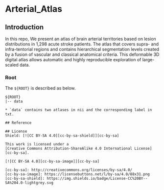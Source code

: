 

# Arterial_Atlas

## Introduction

In this repo, We present an atlas of brain arterial territories based on lesion distributions in 1,298 acute stroke patients. The atlas that covers supra- and infra-tentorial regions and contains hierarchical segmentation levels created by a fusion of vascular and classical anatomical criteria. This deformable 3D digital atlas allows automatic and highly reproducible exploration of large-scaled data.


### Root
The `${ROOT}` is described as below.
```
${ROOT}
|-- data

* `data` contains two atlases in nii and the corresponding label in txt.

## Reference  

## License 
Shield: [![CC BY-SA 4.0][cc-by-sa-shield]][cc-by-sa]

This work is licensed under a
[Creative Commons Attribution-ShareAlike 4.0 International License][cc-by-sa].

[![CC BY-SA 4.0][cc-by-sa-image]][cc-by-sa]

[cc-by-sa]: http://creativecommons.org/licenses/by-sa/4.0/
[cc-by-sa-image]: https://licensebuttons.net/l/by-sa/4.0/88x31.png
[cc-by-sa-shield]: https://img.shields.io/badge/License-CC%20BY--SA%204.0-lightgrey.svg
